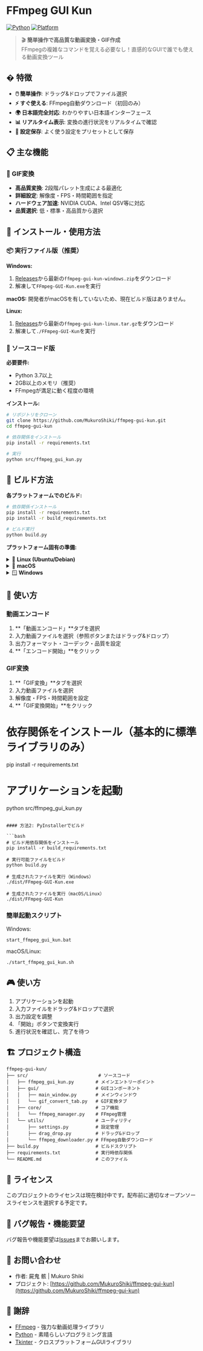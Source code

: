 # FFmpeg GUI Kun

[![Python](https://img.shields.io/badge/Python-3.7%2B-blue.svg)](https://www.python.org/downloads/)
[![Platform](https://img.shields.io/badge/Platform-Windows%20%7C%20Linux-lightgrey.svg)](https://github.com/MukuroShiki/ffmpeg-gui-kun)

> 🎬 **簡単操作で高品質な動画変換・GIF作成**  
> FFmpegの複雑なコマンドを覚える必要なし！直感的なGUIで誰でも使える動画変換ツール

## � 特徴

- **🖱️ 簡単操作**: ドラッグ&ドロップでファイル選択
- **⚡ すぐ使える**: FFmpeg自動ダウンロード（初回のみ）
- **🌍 日本語完全対応**: わかりやすい日本語インターフェース
- **📊 リアルタイム表示**: 変換の進行状況をリアルタイムで確認
- **💾 設定保存**: よく使う設定をプリセットとして保存

## 📋 主な機能

### 🎨 GIF変換
- **高品質変換**: 2段階パレット生成による最適化
- **詳細設定**: 解像度・FPS・時間範囲を指定
- **ハードウェア加速**: NVIDIA CUDA、Intel QSV等に対応
- **品質選択**: 低・標準・高品質から選択

## 🚀 インストール・使用方法

### 📦 実行ファイル版（推奨）

**Windows:**
1. [Releases](https://github.com/MukuroShiki/ffmpeg-gui-kun/releases)から最新の`ffmpeg-gui-kun-windows.zip`をダウンロード
2. 解凍して`FFmpeg-GUI-Kun.exe`を実行

**macOS:**
開発者がmacOSを有していないため、現在ビルド版はありません。

**Linux:**
1. [Releases](https://github.com/MukuroShiki/ffmpeg-gui-kun/releases)から最新の`ffmpeg-gui-kun-linux.tar.gz`をダウンロード
2. 解凍して`./FFmpeg-GUI-Kun`を実行

### 🐍 ソースコード版

**必要要件:**
- Python 3.7以上
- 2GB以上のメモリ（推奨）
- FFmpegが満足に動く程度の環境

**インストール:**
```bash
# リポジトリをクローン
git clone https://github.com/MukuroShiki/ffmpeg-gui-kun.git
cd ffmpeg-gui-kun

# 依存関係をインストール
pip install -r requirements.txt

# 実行
python src/ffmpeg_gui_kun.py
```

## 🔧 ビルド方法

**各プラットフォームでのビルド:**

```bash
# 依存関係インストール
pip install -r requirements.txt
pip install -r build_requirements.txt

# ビルド実行
python build.py
```

**プラットフォーム固有の準備:**

<details>
<summary>🐧 <strong>Linux (Ubuntu/Debian)</strong></summary>

```bash
# システム依存関係
sudo apt update
sudo apt install -y python3 python3-pip python3-venv python3-tk
sudo apt install -y build-essential pkg-config libffi-dev

# ビルド
python3 -m venv venv
source venv/bin/activate
pip install -r requirements.txt
pip install -r build_requirements.txt
python build.py
```
</details>

<details>
<summary>🍎 <strong>macOS</strong></summary>

```bash
# Homebrewでの依存関係インストール
brew install python3 python-tk

# ビルド
python3 -m venv venv
source venv/bin/activate
pip install -r requirements.txt
pip install -r build_requirements.txt
python build.py
```
</details>

<details>
<summary>🪟 <strong>Windows</strong></summary>

```powershell
# 仮想環境作成
python -m venv venv
venv\Scripts\activate

# 依存関係インストール
pip install -r requirements.txt
pip install -r build_requirements.txt

# ビルド
python build.py
```
</details>

## 📖 使い方

### 動画エンコード
1. **「動画エンコード」**タブを選択
2. 入力動画ファイルを選択（参照ボタンまたはドラッグ&ドロップ）
3. 出力フォーマット・コーデック・品質を設定
4. **「エンコード開始」**をクリック

### GIF変換
1. **「GIF変換」**タブを選択
2. 入力動画ファイルを選択
3. 解像度・FPS・時間範囲を設定
4. **「GIF変換開始」**をクリック

# 依存関係をインストール（基本的に標準ライブラリのみ）
pip install -r requirements.txt

# アプリケーションを起動
python src/ffmpeg_gui_kun.py
```

#### 方法2: PyInstallerでビルド

```bash
# ビルド用依存関係をインストール
pip install -r build_requirements.txt

# 実行可能ファイルをビルド
python build.py

# 生成されたファイルを実行（Windows）
./dist/FFmpeg-GUI-Kun.exe

# 生成されたファイルを実行（macOS/Linux）
./dist/FFmpeg-GUI-Kun
```

### 簡単起動スクリプト

Windows:
```batch
start_ffmpeg_gui_kun.bat
```

macOS/Linux:
```bash
./start_ffmpeg_gui_kun.sh
```

## 🎮 使い方

1. アプリケーションを起動
3. 入力ファイルをドラッグ&ドロップで選択
4. 出力設定を調整
5. 「開始」ボタンで変換実行
6. 進行状況を確認し、完了を待つ

## 🏗️ プロジェクト構造

```
ffmpeg-gui-kun/
├── src/                          # ソースコード
│   ├── ffmpeg_gui_kun.py        # メインエントリーポイント
│   ├── gui/                     # GUIコンポーネント
│   │   ├── main_window.py       # メインウィンドウ
│   │   └── gif_convert_tab.py   # GIF変換タブ
│   ├── core/                    # コア機能
│   │   └── ffmpeg_manager.py    # FFmpeg管理
│   └── utils/                   # ユーティリティ
│       ├── settings.py          # 設定管理
│       ├── drag_drop.py         # ドラッグ&ドロップ
│       └── ffmpeg_downloader.py # FFmpeg自動ダウンロード
├── build.py                     # ビルドスクリプト
├── requirements.txt             # 実行時依存関係
└── README.md                    # このファイル
```

## 📝 ライセンス

このプロジェクトのライセンスは現在検討中です。配布前に適切なオープンソースライセンスを選択する予定です。

## 🐛 バグ報告・機能要望

バグ報告や機能要望は[Issues](https://github.com/MukuroShiki/ffmpeg-gui-kun/issues)までお願いします。

## 📧 お問い合わせ

- 作者: 屍鬼 骸 | Mukuro Shiki
- プロジェクト: [https://github.com/MukuroShiki/ffmpeg-gui-kun](https://github.com/MukuroShiki/ffmpeg-gui-kun)

## 🙏 謝辞

- [FFmpeg](https://ffmpeg.org/) - 強力な動画処理ライブラリ
- [Python](https://www.python.org/) - 素晴らしいプログラミング言語
- [Tkinter](https://docs.python.org/3/library/tkinter.html) - クロスプラットフォームGUIライブラリ
